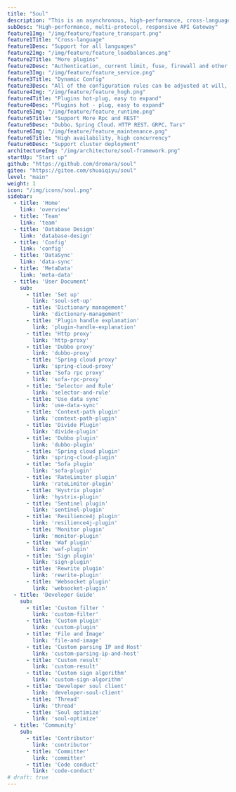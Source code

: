 ```yaml
---
title: "Soul"
description: "This is an asynchronous, high-performance, cross-language, responsive API gateway.I hope that something can protect your micro service like a soul.After referring to excellent gateways such as Kong, Spring-Cloud-Gateway, soul was born standing on the shoulders of giants!"
subDesc: "High-performance, multi-protocol, responsive API Gateway"
feature1Img: "/img/feature/feature_transpart.png"
feature1Title: "Cross-language"
feature1Desc: "Support for all languages"
feature2Img: "/img/feature/feature_loadbalances.png"
feature2Title: "More plugins"
feature2Desc: "Authentication, current limit, fuse, firewall and other plugins"
feature3Img: "/img/feature/feature_service.png"
feature3Title: "Dynamic Config"
feature3Desc: "All of the configuration rules can be adjusted at will, taking effect dynamically, without restarting"
feature4Img: "/img/feature/feature_hogh.png"
feature4Title: "Plugins hot-plug, easy to expand"
feature4Desc: "Plugins hot - plug, easy to expand"
feature5Img: "/img/feature/feature_runtime.png"
feature5Title: "Support More Rpc and REST"
feature5Desc: "Dubbo，Spring Cloud，HTTP REST，GRPC，Tars"
feature6Img: "/img/feature/feature_maintenance.png"
feature6Title: "High availability, high concurrency"
feature6Desc: "Support cluster deployment"
architectureImg: "/img/architecture/soul-framework.png"
startUp: "Start up"
github: "https://github.com/dromara/soul"
gitee: "https://gitee.com/shuaiqiyu/soul"
level: "main"
weight: 1
icon: "/img/icons/soul.png"
sidebar:
  - title: 'Home'  	
    link: 'overview'
  - title: 'Team'  	
    link: 'team'
  - title: 'Database Design'  	
    link: 'database-design'
  - title: 'Config'  	
    link: 'config'
  - title: 'DataSync'  	
    link: 'data-sync'
  - title: 'MetaData'  	
    link: 'meta-data'
  - title: 'User Document'  	
    sub:
      - title: 'Set up'  	
        link: 'soul-set-up'
      - title: 'Dictionary management'  	
        link: 'dictionary-management'
      - title: 'Plugin handle explanation'  	
        link: 'plugin-handle-explanation'
      - title: 'Http proxy'  	
        link: 'http-proxy'
      - title: 'Dubbo proxy'  	
        link: 'dubbo-proxy'
      - title: 'Spring cloud proxy'  	
        link: 'spring-cloud-proxy'
      - title: 'Sofa rpc proxy'  	
        link: 'sofa-rpc-proxy'
      - title: 'Selector and Rule'  	
        link: 'selector-and-rule'
      - title: 'Use data sync'  	
        link: 'use-data-sync'
      - title: 'Context-path plugin'  	
        link: 'context-path-plugin'
      - title: 'Divide Plugin'  	
        link: 'divide-plugin'
      - title: 'Dubbo plugin'  	
        link: 'dubbo-plugin'
      - title: 'Spring cloud plugin'  	
        link: 'spring-cloud-plugin'
      - title: 'Sofa plugin'  	
        link: 'sofa-plugin'
      - title: 'RateLimiter plugin'  	
        link: 'rateLimiter-plugin'
      - title: 'Hystrix plugin'  	
        link: 'hystrix-plugin'
      - title: 'Sentinel plugin'  	
        link: 'sentinel-plugin'
      - title: 'Resilience4j plugin'  	
        link: 'resilience4j-plugin'
      - title: 'Monitor plugin'  	
        link: 'monitor-plugin'
      - title: 'Waf plugin'  	
        link: 'waf-plugin'
      - title: 'Sign plugin'  	
        link: 'sign-plugin'
      - title: 'Rewrite plugin'  	
        link: 'rewrite-plugin'
      - title: 'Websocket plugin'  	
        link: 'websocket-plugin'
  - title: 'Developer Guide'  	
    sub:
      - title: 'Custom filter '  	
        link: 'custom-filter'
      - title: 'Custom plugin'  	
        link: 'custom-plugin'
      - title: 'File and Image'  	
        link: 'file-and-image'
      - title: 'Custom parsing IP and Host'  	
        link: 'custom-parsing-ip-and-host'
      - title: 'Custom result'  	
        link: 'custom-result'
      - title: 'Custom sign algorithm'  	
        link: 'custom-sign-algorithm'
      - title: 'Developer soul client'  	
        link: 'developer-soul-client'
      - title: 'Thread'  	
        link: 'thread'
      - title: 'Soul optimize'  	
        link: 'soul-optimize'
  - title: 'Community'  	
    sub:
      - title: 'Contributor'  	
        link: 'contributor'
      - title: 'Committer'  	
        link: 'committer'
      - title: 'Code conduct'  	
        link: 'code-conduct'
# draft: true
---
```



